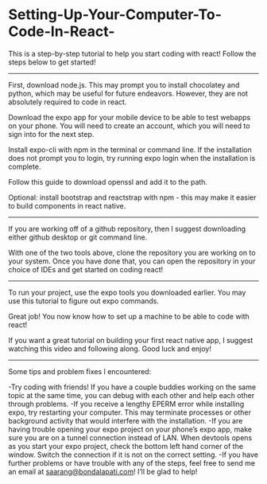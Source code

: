 # Setting-Up-Your-Computer-To-Code-In-React-
This is a step-by-step tutorial to help you start coding with react! Follow the steps below to get started!

----------------------------------------------------------------------------------------------------------------------------------------

First, download node.js. This may prompt you to install chocolatey and python, which may be useful for future endeavors. However, they are not absolutely required to code in react.

Download the expo app for your mobile device to be able to test webapps on your phone. You will need to create an account, which you will need to sign into for the next step.

Install expo-cli with npm in the terminal or command line. If the installation does not prompt you to login, try running expo login when the installation is complete.

Follow this guide to download openssl and add it to the path.

Optional: install bootstrap and reactstrap with npm - this may make it easier to build components in react native.

----------------------------------------------------------------------------------------------------------------------------------------

If you are working off of a github repository, then I suggest downloading either github desktop or git command line.

With one of the two tools above, clone the repository you are working on to your system. Once you have done that, you can open the repository in your choice of IDEs and get started on coding react!

----------------------------------------------------------------------------------------------------------------------------------------

To run your project, use the expo tools you downloaded earlier. You may use this tutorial to figure out expo commands.

Great job! You now know how to set up a machine to be able to code with react! 

If you want a great tutorial on building your first react native app, I suggest watching this video and following along. Good luck and enjoy!

----------------------------------------------------------------------------------------------------------------------------------------

Some tips and problem fixes I encountered:

-Try coding with friends! If you have a couple buddies working on the same topic at the same time, you can debug with each other and help each other through problems.
-If you receive a lengthy EPERM error while installing expo, try restarting your computer. This may terminate processes or other background activity that would interfere with the installation. 
-If you are having trouble opening your expo project on your phone’s expo app, make sure you are on a tunnel connection instead of LAN. When devtools opens as you start your expo project, check the bottom left hand corner of the window. Switch the connection if it is not on the correct setting.
-If you have further problems or have trouble with any of the steps, feel free to send me an email at saarang@bondalapati.com! I’ll be glad to help!
